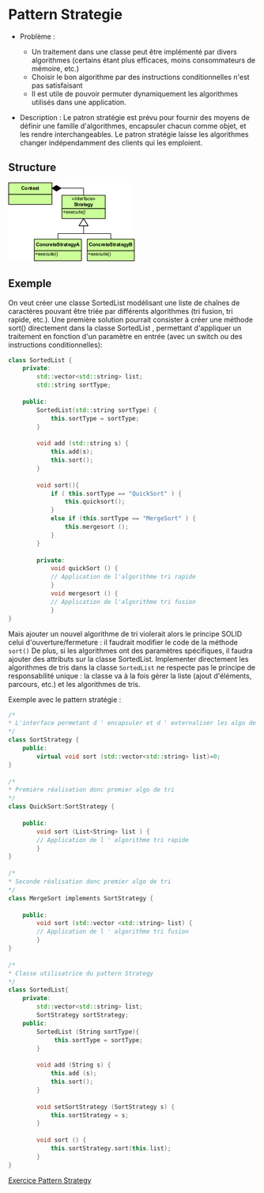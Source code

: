 # Pattern Strategie

* Problème :
  * Un traitement dans une classe peut être implémenté par divers algorithmes (certains étant plus efficaces, moins consommateurs de mémoire, etc.)
  * Choisir le bon algorithme par des instructions conditionnelles n'est pas satisfaisant
  * Il est utile de pouvoir permuter dynamiquement les algorithmes utilisés dans une application.

* Description :
Le patron stratégie est prévu pour fournir des moyens de définir une famille d'algorithmes, encapsuler chacun comme objet, et les rendre interchangeables. Le patron stratégie laisse les algorithmes changer
indépendamment des clients qui les emploient.

## Structure

![Pattern Strategy](pattern_strategy.png)

## Exemple

On veut créer une classe SortedList modélisant une liste de chaînes de caractères pouvant être triée
par différents algorithmes (tri fusion, tri rapide, etc.). Une première solution pourrait consister à créer une
méthode sort() directement dans la classe SortedList , permettant d'appliquer un traitement en fonction d'un paramètre en entrée (avec un switch ou des instructions conditionnelles):

``` c++
class SortedList {
    private:
        std::vector<std::string> list;
        std::string sortType;
    
    public:
        SortedList(std::string sortType) {
            this.sortType = sortType;
        }

        void add (std::string s) {
            this.add(s);
            this.sort();
        }

        void sort(){
            if ( this.sortType == "QuickSort" ) {
                this.quicksort();
            }
            else if (this.sortType == "MergeSort" ) {
                this.mergesort ();
            }
        }

        private:
            void quickSort () {
            // Application de l'algorithme tri rapide
            }
            void mergesort () {
            // Application de l'algorithme tri fusion
            }
}
```

Mais ajouter un nouvel algorithme de tri violerait alors le principe SOLID celui d'ouverture/fermeture : il faudrait modifier le code de la méthode ```sort()``` De plus, si les algorithmes ont des paramètres spécifiques, il faudra ajouter des attributs sur la classe SortedList.
Implementer directement les algorithmes de tris dans la classe ```SortedList``` ne respecte pas le principe de
responsabilité unique : la classe va à la fois gérer la liste (ajout d'éléments, parcours, etc.) et les algorithmes
de tris.

Exemple avec le pattern stratégie :

``` c++
/*
* L'interface permetant d ' encapsuler et d ' externaliser les algo de tris
*/
class SortStrategy {
    public:
        virtual void sort (std::vector<std::string> list)=0;
}

/*
* Première réalisation donc premier algo de tri
*/
class QuickSort:SortStrategy {

    public:
        void sort (List<String> list ) {
        // Application de l ' algorithme tri rapide
        }
}

/*
* Seconde réalisation donc premier algo de tri
*/
class MergeSort implements SortStrategy {

    public:
        void sort (std::vector <std::string> list) {
        // Application de l ' algorithme tri fusion
        }
}

/*
* Classe utilisatrice du pattern Strategy
*/
class SortedList{
    private:
        std::vector<std::string> list;
        SortStrategy sortStrategy;
    public:
        SortedList (String sortType){
             this.sortType = sortType;
        }

        void add (String s) {
            this.add (s);
            this.sort();
        }

        void setSortStrategy (SortStrategy s) {
            this.sortStrategy = s;
        }

        void sort () {
            this.sortStrategy.sort(this.list);
        }
}
```

[Exercice Pattern Strategy](../Exercices/Exerice21/README.md)

